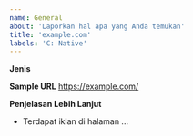 ```yaml
---
name: General
about: 'Laporkan hal apa yang Anda temukan'
title: 'example.com'
labels: 'C: Native'
---
```


**Jenis**
<!--
- Iklan
- Pop-up
- Anti-Adblock
- Tidak bisa klik kanan atau copy teks
- Terdapat safelink
-->

**Sample URL**
https://example.com/

**Penjelasan Lebih Lanjut**
- Terdapat iklan di halaman ... 
